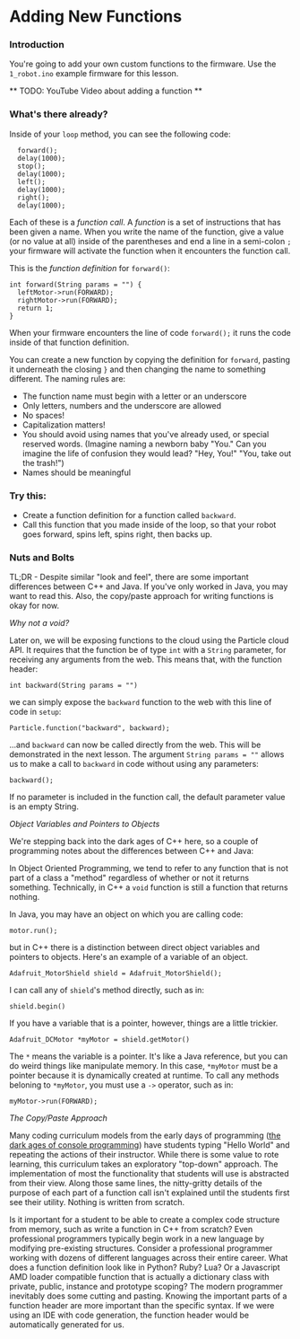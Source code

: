 # Adding New Functions

### Introduction

You're going to add your own custom functions to the firmware. Use the `1_robot.ino` example firmware for this lesson.

** TODO: YouTube Video about adding a function **

### What's there already?

Inside of your `loop` method, you can see the following code:

```
  forward();
  delay(1000);
  stop();
  delay(1000);
  left();
  delay(1000);
  right();
  delay(1000);
```

Each of these is a _function call_. A _function_ is a set of instructions that has been given a name. When you write the name of the function, give a value (or no value at all) inside of the parentheses and end a line in a semi-colon `;` your firmware will activate the function when it encounters the function call. 

This is the _function definition_ for `forward()`:

```
int forward(String params = "") {
  leftMotor->run(FORWARD);
  rightMotor->run(FORWARD);
  return 1;
}
```

When your firmware encounters the line of code `forward();` it runs the code inside of that function definition.

You can create a new function by copying the definition for `forward`, pasting it underneath the closing `}` and then changing the name to something different. The naming rules are:

- The function name must begin with a letter or an underscore
- Only letters, numbers and the underscore are allowed
- No spaces!
- Capitalization matters!
- You should avoid using names that you've already used, or special reserved words. (Imagine naming a newborn baby "You." Can you imagine the life of confusion they would lead? "Hey, You!" "You, take out the trash!")
- Names should be meaningful

### Try this:

- Create a function definition for a function called `backward`.
- Call this function that you made inside of the loop, so that your robot goes forward, spins left, spins right, then backs up.

### Nuts and Bolts

TL;DR - Despite similar "look and feel", there are some important differences between C++ and Java. If you've only worked in Java, you may want to read this. Also, the copy/paste approach for writing functions is okay for now.

_*Why not a void?*_

Later on, we will be exposing functions to the cloud using the Particle cloud API. It requires that the function be of type `int` with a `String` parameter, for receiving any arguments from the web. This means that, with the function header:

```int backward(String params = "")```

we can simply expose the `backward` function to the web with this line of code in `setup`:

```Particle.function("backward", backward);``` 

...and `backward` can now be called directly from the web. This will be demonstrated in the next lesson. The argument `String params = ""` allows us to make a call to `backward` in code without using any parameters: 

```backward();```

 If no parameter is included in the function call, the default parameter value is an empty String.

_*Object Variables and Pointers to Objects*_

We're stepping back into the dark ages of C++ here, so a couple of programming notes about the differences between C++ and Java:

In Object Oriented Programming, we tend to refer to any function that is not part of a class a "method" regardless of whether or not it returns something. Technically, in C++ a `void` function is still a function that returns nothing.

In Java, you may have an object on which you are calling code:
 
```
motor.run();
```
  
but in C++ there is a distinction between direct object variables and pointers to objects. Here's an example of a variable of an object.

```
Adafruit_MotorShield shield = Adafruit_MotorShield();
```

I can call any of ```shield```'s method directly, such as in:

```
shield.begin()
```

If you have a variable that is a pointer, however, things are a little trickier.

```
Adafruit_DCMotor *myMotor = shield.getMotor()
```

The `*` means the variable is a pointer. It's like a Java reference, but you can do weird things like manipulate memory. In this case, `*myMotor` must be a pointer because it is dynamically created at runtime. To call any methods beloning to `*myMotor`, you must use a `->` operator, such as in:

```
myMotor->run(FORWARD);
```

_*The Copy/Paste Approach*_

Many coding curriculum models from the early days of programming ([the dark ages of console programming](https://historysshadow.files.wordpress.com/2014/05/dark-ages.jpg)) have students typing "Hello World" and repeating the actions of their instructor. While there is some value to rote learning, this curriculum takes an exploratory "top-down" approach. The implementation of most the functionality that students will use is abstracted from their view. Along those same lines, the nitty-gritty details of the purpose of each part of a function call isn't explained until the students first see their utility. Nothing is written from scratch.

Is it important for a student to be able to create a complex code structure from memory, such as write a function in C++ from scratch? Even professional programmers typically begin work in a new language by modifying pre-existing structures. Consider a professional programmer working with dozens of different languages across their entire career. What does a function definition look like in Python? Ruby? Lua? Or a Javascript AMD loader compatible function that is actually a dictionary class with private, public, instance and prototype scoping? The modern programmer inevitably does some cutting and pasting. Knowing the important parts of a function header are more important than the specific syntax. If we were using an IDE with code generation, the function header would be automatically generated for us.